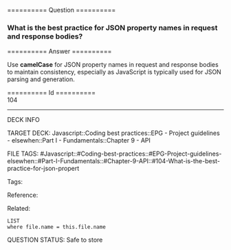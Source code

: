 ========== Question ==========  

### What is the best practice for JSON property names in request and response bodies?  

========== Answer ==========  

Use **camelCase** for JSON property names in request and response bodies to maintain consistency, especially as JavaScript is typically used for JSON parsing and generation.

========== Id ==========  
104

---

DECK INFO

TARGET DECK: Javascript::Coding best practices::EPG - Project guidelines - elsewhen::Part I - Fundamentals::Chapter 9 - API

FILE TAGS: #Javascript::#Coding-best-practices::#EPG-Project-guidelines-elsewhen::#Part-I-Fundamentals::#Chapter-9-API::#104-What-is-the-best-practice-for-json-propert

Tags:

Reference:

Related:

```dataview
LIST
where file.name = this.file.name
```

QUESTION STATUS: Safe to store
